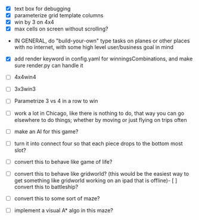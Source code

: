 - [X] text box for debugging
- [X] parameterize grid template columns
- [X] win by 3 on 4x4
- [X] max cells on screen without scrolling?
- IN GENERAL, do "build-your-own" type tasks on planes or other places with no internet, with some high level user/business goal in mind
- [X] add render keyword in config.yaml for winningsCombinations, and make sure render.py can handle it
- [ ] 4x4win4
- [ ] 3x3win3
- [ ] Parametrize 3 vs 4 in a row to win
- [ ] work a lot in Chicago, like there is nothing to do, that way you can go elsewhere to do things; whether by moving or just flying on trips often
- [ ] make an AI for this game?
- [ ] turn it into connect four so that each piece drops to the bottom most slot?
- [ ] convert this to behave like game of life?
- [ ] convert this to behave like gridworld? (this would be the easiest way to get something like gridworld working on an ipad that is offline)- [ ] convert this to battleship?
- [ ] convert this to some sort of maze?
- [ ] implement a visual A* algo in this maze?

